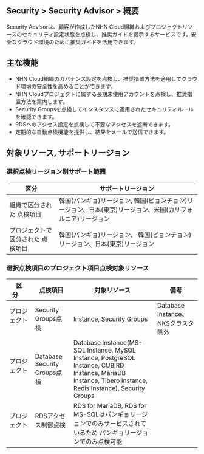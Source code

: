## Security > Security Advisor > 概要

Security Advisorは、顧客が作成したNHN Cloud組織およびプロジェクトリソースのセキュリティ設定状態を点検し、推奨ガイドを提示するサービスです。安全なクラウド環境のために推奨ガイドを活用できます。

## 主な機能
* NHN Cloud組織のガバナンス設定を点検し、推奨措置方法を適用してクラウド環境の安全性を高めることができます。
* NHN Cloudプロジェクトに属する長期未使用アカウントを点検し、推奨措置方法を案内します。
* Security Groupsを点検してインスタンスに適用されたセキュリティルールを確認できます。
* RDSへのアクセス設定を点検して不要なアクセスを遮断できます。
* 定期的な自動点検機能を提供し、結果をメールで送信できます。

## 対象リソース, サポートリージョン
### 選択点検リージョン別サポート範囲
|区分|サポートリージョン|
|---|---|
|組織で区分された 点検項目|韓国(パンギョ)リージョン, 韓国(ピョンチョン)リージョン、日本(東京)リージョン、米国(カリフォルニア)リージョン|
|プロジェクトで区分された 点検項目|韓国(パンギョ)リージョン、 韓国(ピョンチョン)リージョン、日本(東京)リージョン|

### 選択点検項目のプロジェクト項目点検対象リソース
|区分&nbsp;&nbsp;&nbsp;&nbsp;&nbsp;|点検項目|対象リソース|備考|
|---|---|---|---|
|プロジェクト &nbsp;&nbsp;&nbsp;&nbsp;&nbsp; |Security Groups点検|Instance, Security Groups|Database Instance、NKSクラスタ除外|
|プロジェクト &nbsp;&nbsp;&nbsp;&nbsp;&nbsp;|Database Security Groups点検|Database Instance(MS-SQL Instance, MySQL Instance, PostgreSQL Instance, CUBIRD Instance, MariaDB Instance, Tibero Instance, Redis Instance), Security Groups|
|プロジェクト &nbsp;&nbsp;&nbsp;&nbsp;&nbsp;&nbsp;&nbsp;&nbsp;&nbsp;&nbsp; |RDSアクセス制御点検 &nbsp;&nbsp;&nbsp;&nbsp;&nbsp;&nbsp;&nbsp;&nbsp;&nbsp;&nbsp;|RDS for MariaDB, RDS for MS-SQLはパンギョリージョンでのみサービスされているため パンギョリージョンでのみ点検可能|
